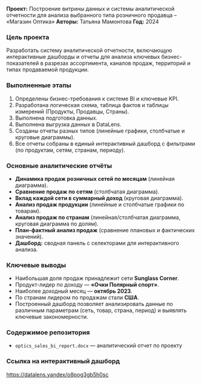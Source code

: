 **Проект:** Построение витрины данных и системы аналитической отчетности для анализа выбранного типа розничного продавца – «Магазин Оптика»
**Авторы:** Татьяна Мамонтова 
**Год:** 2024  

### Цель проекта
Разработать систему аналитической отчетности, включающую интерактивные дашборды и отчеты для анализа ключевых бизнес-показателей в разрезах ассортимента, каналов продаж, территорий и типах продаваемой продукции.

### Выполненные этапы
1. Определены бизнес-требования к системе BI и ключевые KPI.  
2. Разработана логическая схема, таблица фактов и таблицы измерений (Продукты, Продавцы, Страны).  
3. Выполнена подготовка данных.  
4. Выполнена выгрузка данных в DataLens.  
5. Созданы отчеты разных типов (линейные графики, столбчатые и круговые диаграммы).  
6. Все отчеты собраны в единый интерактивный дашборд с фильтрами (по продуктам, сетям, странам, периоду).

### Основные аналитические отчёты
- **Динамика продаж розничных сетей по месяцам** (линейная диаграмма).  
- **Сравнение продаж по сетям** (столбчатая диаграмма).  
- **Вклад каждой сети в суммарный доход** (круговая диаграмма).  
- **Анализ продаж продукции** (линейные и столбчатые графики по товарам).  
- **Анализ продаж по странам** (линейная/столбчатая диаграмма, круговая диаграмма по долям).  
- **План-фактный анализ продаж** (сравнение плановых и фактических значений).  
- **Дашборд:** сводная панель с селекторами для интерактивного анализа.  

### Ключевые выводы
- Наибольшая доля продаж принадлежит сети **Sunglass Corner**.  
- Продукт-лидер по доходу — **«Очки Полярный спорт»**.  
- Наиболее доходный месяц — **октябрь 2023**.  
- По странам лидером по продажам стали **США**.  
- Построенный дашборд позволяет анализировать данные по различным параметрам (сеть, товар, страна, период) и выявлять ключевые закономерности.

### Содержимое репозитория
- `optics_sales_bi_report.docx` — аналитический отчет по проекту  

### Ссылка на интерактивный дашборд
https://datalens.yandex/o8pog3gb5h0sc 

